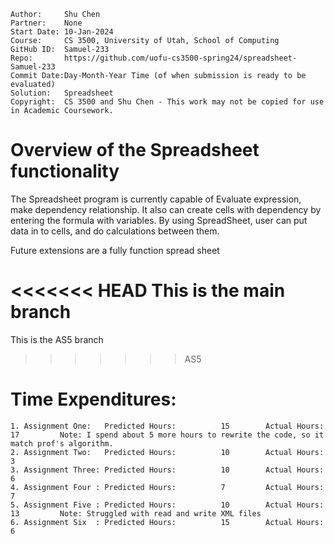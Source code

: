 ```
Author:     Shu Chen
Partner:    None
Start Date: 10-Jan-2024
Course:     CS 3500, University of Utah, School of Computing
GitHub ID:  Samuel-233
Repo:       https://github.com/uofu-cs3500-spring24/spreadsheet-Samuel-233
Commit Date:Day-Month-Year Time (of when submission is ready to be evaluated)
Solution:   Spreadsheet
Copyright:  CS 3500 and Shu Chen - This work may not be copied for use in Academic Coursework.
```

# Overview of the Spreadsheet functionality

The Spreadsheet program is currently capable of Evaluate expression, make dependency relationship.
It also can create cells with dependency by entering the formula with variables.
By using SpreadSheet, user can put data in to cells, and do calculations between them. 

Future extensions are a fully function spread sheet

<<<<<<< HEAD
This is the main branch
=======
This is the AS5 branch
>>>>>>> AS5
# Time Expenditures:

    1. Assignment One:   Predicted Hours:          15        Actual Hours:   17         Note: I spend about 5 more hours to rewrite the code, so it match prof's algorithm.
    2. Assignment Two:   Predicted Hours:          10        Actual Hours:   3      
    3. Assignment Three: Predicted Hours:          10        Actual Hours:   6     
    4. Assignment Four : Predicted Hours:          7         Actual Hours:   7
    5. Assignment Five : Predicted Hours:          10        Actual Hours:   13         Note: Struggled with read and write XML files
    6. Assignment Six  : Predicted Hours:          15        Actual Hours:   6         